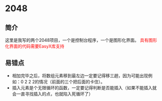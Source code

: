 # 2048

## 简介
这里是我写的两个2048项目，一个是控制台程序，一个是图形化界面。
<font color=red>具有图形化界面的代码需要EasyX库支持</font>

## 易错点
- 相加完毕之后，将数组元素移到最左边一定要记得移三趟，因为可能出现例如：0 2 2 2的情况（前面的三个把后面的卡住）。
- 插入元素是个无限循环的函数，一定要记得判断是否能插入（如果不能插入就会一直寻找插入的点，也就陷入死循环了）
